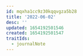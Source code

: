 ```yaml
---
id: mqxha1cc9z30kqqvgza5b28
title: '2022-06-02'
desc: ''
updated: 1654192501546
created: 1654192501547
traitIds:
  - journalNote
---
```


